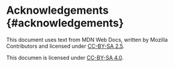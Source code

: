 # Acknowledgements {#acknowledgements}

This document uses text from MDN Web Docs, written by Mozilla Contributors and licensed under [CC-BY-SA 2.5](http://creativecommons.org/licenses/by-sa/2.5/).

This documen is licensed under [CC-BY-SA 4.0](https://creativecommons.org/licenses/by-sa/4.0/).

